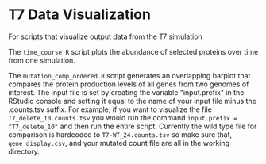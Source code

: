 #  T7 Data Visualization

For scripts that visualize output data from the T7 simulation

The `time_course.R` script plots the abundance of selected proteins over time from one simulation.

The `mutation_comp_ordered.R` script generates an overlapping barplot that compares the protein production levels of all genes from two genomes of interest. The input file is set by creating the variable  "input.prefix" in the RStudio console and setting it equal to the name of your input file minus the .counts.tsv suffix. For example, if you want to visualize the file `T7_delete_10.counts.tsv` you would run the command `input.prefix = "T7_delete_10"` and then run the entire script. Currently the wild type file for comparison is hardcoded to `T7-WT_24.counts.tsv` so make sure that, `gene_display.csv`, and your mutated count file are all in the working directory.

